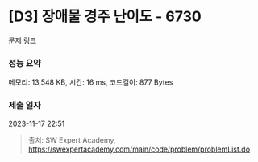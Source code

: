 # [D3] 장애물 경주 난이도 - 6730 

[문제 링크](https://swexpertacademy.com/main/code/problem/problemDetail.do?contestProbId=AWefy5x65PoDFAUh) 

### 성능 요약

메모리: 13,548 KB, 시간: 16 ms, 코드길이: 877 Bytes

### 제출 일자

2023-11-17 22:51



> 출처: SW Expert Academy, https://swexpertacademy.com/main/code/problem/problemList.do